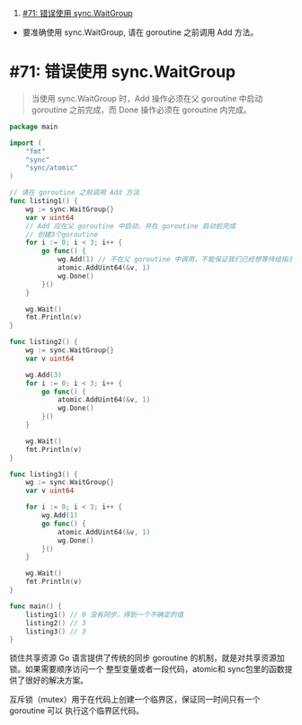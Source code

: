 
1. [#71: 错误使用 sync.WaitGroup](#71-错误使用-syncwaitgroup)


- 要准确使用 sync.WaitGroup, 请在 goroutine 之前调用 Add 方法。

# #71: 错误使用 sync.WaitGroup

> 当使用 sync.WaitGroup 时，Add 操作必须在父 goroutine 中启动 goroutine 之前完成，而 Done 操作必须在 goroutine 内完成。

```go
package main

import (
	"fmt"
	"sync"
	"sync/atomic"
)

// 请在 goroutine 之前调用 Add 方法
func listing1() {
	wg := sync.WaitGroup{}
	var v uint64
	// Add 应在父 goroutine 中启动，并在 goroutine 启动前完成
	// 创建3个goroutine
	for i := 0; i < 3; i++ {
		go func() {
			wg.Add(1) // 不在父 goroutine 中调用，不能保证我们已经想等待组指示我们要在调用 wg.Wait() 之前等待3个 goroutine
			atomic.AddUint64(&v, 1)
			wg.Done()
		}()
	}

	wg.Wait()
	fmt.Println(v)
}

func listing2() {
	wg := sync.WaitGroup{}
	var v uint64

	wg.Add(3)
	for i := 0; i < 3; i++ {
		go func() {
			atomic.AddUint64(&v, 1)
			wg.Done()
		}()
	}

	wg.Wait()
	fmt.Println(v)
}

func listing3() {
	wg := sync.WaitGroup{}
	var v uint64

	for i := 0; i < 3; i++ {
		wg.Add(1)
		go func() {
			atomic.AddUint64(&v, 1)
			wg.Done()
		}()
	}

	wg.Wait()
	fmt.Println(v)
}

func main() {
	listing1() // 0 没有同步，得到一个不确定的值
	listing2() // 3
	listing3() // 3
}
```




锁住共享资源
Go 语言提供了传统的同步 goroutine 的机制，就是对共享资源加锁。如果需要顺序访问一个
整型变量或者一段代码，atomic和 sync包里的函数提供了很好的解决方案。



互斥锁（mutex）用于在代码上创建一个临界区，保证同一时间只有一个 goroutine 可以
执行这个临界区代码。